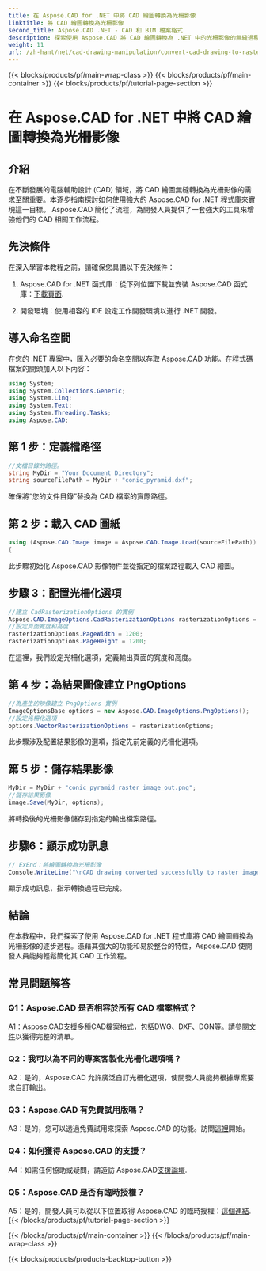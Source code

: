 ```yaml
---
title: 在 Aspose.CAD for .NET 中將 CAD 繪圖轉換為光柵影像
linktitle: 將 CAD 繪圖轉換為光柵影像
second_title: Aspose.CAD .NET - CAD 和 BIM 檔案格式
description: 探索使用 Aspose.CAD 將 CAD 繪圖轉換為 .NET 中的光柵影像的無縫過程。解鎖高效的工作流程並輕鬆增強您的 CAD 專案。
weight: 11
url: /zh-hant/net/cad-drawing-manipulation/convert-cad-drawing-to-raster-image/
---
```


{{< blocks/products/pf/main-wrap-class >}}
{{< blocks/products/pf/main-container >}}
{{< blocks/products/pf/tutorial-page-section >}}

# 在 Aspose.CAD for .NET 中將 CAD 繪圖轉換為光柵影像

## 介紹

在不斷發展的電腦輔助設計 (CAD) 領域，將 CAD 繪圖無縫轉換為光柵影像的需求至關重要。本逐步指南探討如何使用強大的 Aspose.CAD for .NET 程式庫來實現這一目標。 Aspose.CAD 簡化了流程，為開發人員提供了一套強大的工具來增強他們的 CAD 相關工作流程。

## 先決條件

在深入學習本教程之前，請確保您具備以下先決條件：

1.  Aspose.CAD for .NET 函式庫：從下列位置下載並安裝 Aspose.CAD 函式庫：[下載頁面](https://releases.aspose.com/cad/net/).

2. 開發環境：使用相容的 IDE 設定工作開發環境以進行 .NET 開發。

## 導入命名空間

在您的 .NET 專案中，匯入必要的命名空間以存取 Aspose.CAD 功能。在程式碼檔案的開頭加入以下內容：

```csharp
using System;
using System.Collections.Generic;
using System.Linq;
using System.Text;
using System.Threading.Tasks;
using Aspose.CAD;
```

## 第 1 步：定義檔路徑

```csharp
//文檔目錄的路徑。
string MyDir = "Your Document Directory";
string sourceFilePath = MyDir + "conic_pyramid.dxf";
```

確保將“您的文件目錄”替換為 CAD 檔案的實際路徑。

## 第 2 步：載入 CAD 圖紙

```csharp
using (Aspose.CAD.Image image = Aspose.CAD.Image.Load(sourceFilePath))
{
```

此步驟初始化 Aspose.CAD 影像物件並從指定的檔案路徑載入 CAD 繪圖。

## 步驟 3：配置光柵化選項

```csharp
//建立 CadRasterizationOptions 的實例
Aspose.CAD.ImageOptions.CadRasterizationOptions rasterizationOptions = new Aspose.CAD.ImageOptions.CadRasterizationOptions();
//設定頁面寬度和高度
rasterizationOptions.PageWidth = 1200;
rasterizationOptions.PageHeight = 1200;
```

在這裡，我們設定光柵化選項，定義輸出頁面的寬度和高度。

## 第 4 步：為結果圖像建立 PngOptions

```csharp
//為產生的映像建立 PngOptions 實例
ImageOptionsBase options = new Aspose.CAD.ImageOptions.PngOptions();
//設定光柵化選項
options.VectorRasterizationOptions = rasterizationOptions;
```

此步驟涉及配置結果影像的選項，指定先前定義的光柵化選項。

## 第 5 步：儲存結果影像

```csharp
MyDir = MyDir + "conic_pyramid_raster_image_out.png";
//儲存結果影像
image.Save(MyDir, options);
```

將轉換後的光柵影像儲存到指定的輸出檔案路徑。

## 步驟6：顯示成功訊息

```csharp
// ExEnd：將繪圖轉換為光柵影像
Console.WriteLine("\nCAD drawing converted successfully to raster image format.\nFile saved at " + MyDir);
```

顯示成功訊息，指示轉換過程已完成。

## 結論

在本教程中，我們探索了使用 Aspose.CAD for .NET 程式庫將 CAD 繪圖轉換為光柵影像的逐步過程。憑藉其強大的功能和易於整合的特性，Aspose.CAD 使開發人員能夠輕鬆簡化其 CAD 工作流程。

## 常見問題解答

### Q1：Aspose.CAD 是否相容於所有 CAD 檔案格式？

A1：Aspose.CAD支援多種CAD檔案格式，包括DWG、DXF、DGN等。請參閱[文件](https://reference.aspose.com/cad/net/)以獲得完整的清單。

### Q2：我可以為不同的專案客製化光柵化選項嗎？

A2：是的，Aspose.CAD 允許廣泛自訂光柵化選項，使開發人員能夠根據專案要求自訂輸出。

### Q3：Aspose.CAD 有免費試用版嗎？

 A3：是的，您可以透過免費試用來探索 Aspose.CAD 的功能。訪問[這裡](https://releases.aspose.com/)開始。

### Q4：如何獲得 Aspose.CAD 的支援？

A4：如需任何協助或疑問，請造訪 Aspose.CAD[支援論壇](https://forum.aspose.com/c/cad/19).

### Q5：Aspose.CAD 是否有臨時授權？
 
 A5：是的，開發人員可以從以下位置取得 Aspose.CAD 的臨時授權：[這個連結](https://purchase.aspose.com/temporary-license/).
{{< /blocks/products/pf/tutorial-page-section >}}

{{< /blocks/products/pf/main-container >}}
{{< /blocks/products/pf/main-wrap-class >}}

{{< blocks/products/products-backtop-button >}}
